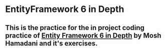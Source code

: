 # EntityFramework 6 in Depth
## This is the practice for the in project coding practice of [Entity Framework 6 in Depth](https://codewithmosh.com/p/entity-framework) by Mosh Hamadani and it's exercises.
